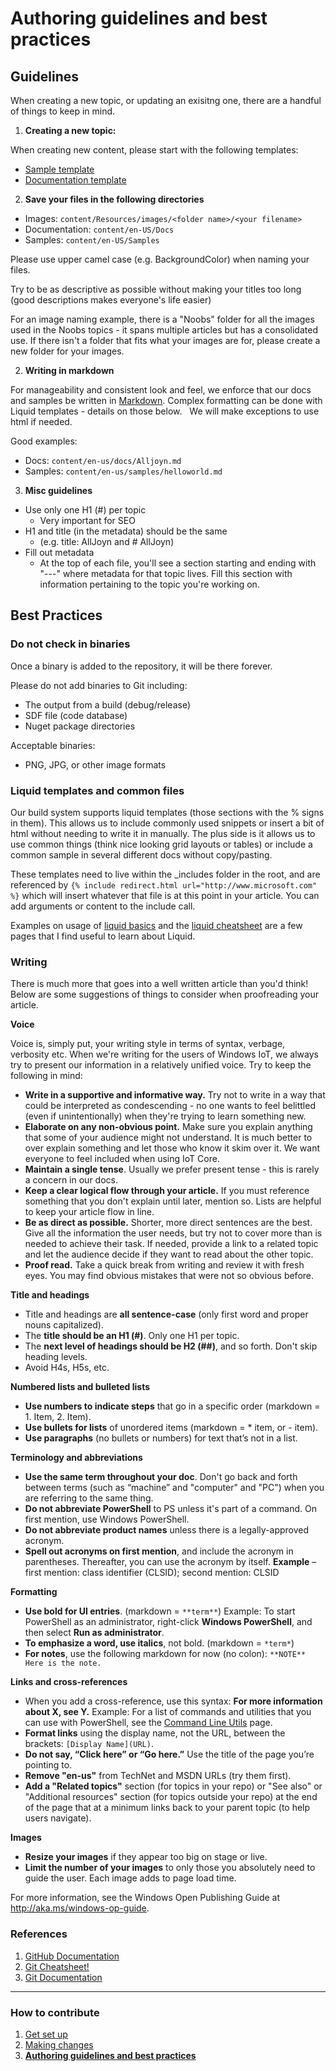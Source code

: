 # Authoring guidelines and best practices

## Guidelines

When creating a new topic, or updating an exisitng one, there are a handful of things to keep in mind.

1. **Creating a new topic:**

  When creating new content, please start with the following templates:

  * [Sample template](template/sample-template.md)
  * [Documentation template](template/docs-template.md)

2. **Save your files in the following directories**

  * Images: `content/Resources/images/<folder name>/<your filename>`
  * Documentation: `content/en-US/Docs`
  * Samples: `content/en-US/Samples`

  Please use upper camel case (e.g. BackgroundColor) when naming your files. 

  Try to be as descriptive as possible without making your titles too long (good descriptions makes everyone's life easier) 

  For an image naming example, there is a "Noobs" folder for all the images used in the Noobs topics - it spans multiple articles but has a consolidated use.  If there isn't a folder that fits what your images are for, please create a new folder for your images.

2. **Writing in markdown**

  For manageability and consistent look and feel, we enforce that our docs and samples be written in [Markdown](https://daringfireball.net/projects/markdown/basics). Complex formatting can be done with Liquid templates - details on those below.
   
  We will make exceptions to use html if needed.
  
  Good examples:

  * Docs: `content/en-us/docs/Alljoyn.md` 
  * Samples: `content/en-us/samples/helloworld.md`

3. **Misc guidelines**

  * Use only one H1 (#) per topic
    * Very important for SEO
  * H1 and title (in the metadata) should be the same
    * (e.g. title: AllJoyn and # AllJoyn)
  * Fill out metadata
    * At the top of each file, you'll see a section starting and ending with "---" where metadata for that topic lives.  Fill this section with information pertaining to the topic you're working on.

## Best Practices

### Do not check in binaries
Once a binary is added to the repository, it will be there forever.

Please do not add binaries to Git including:
* The output from a build (debug/release)
* SDF file (code database)
* Nuget package directories

Acceptable binaries:
* PNG, JPG, or other image formats

### Liquid templates and common files

Our build system supports liquid templates (those sections with the % signs in them).  This allows us to include commonly used snippets or insert a bit of html without needing to write it in manually.  The plus side is it allows us to use common things (think nice looking grid layouts or tables) or include a common sample in several different docs without copy/pasting.

These templates need to live within the _includes folder in the root, and are referenced by `{% include redirect.html url="http://www.microsoft.com" %}` which will insert whatever that file is at this point in your article.  You can add arguments or content to the include call. 

Examples on usage of [liquid basics](https://help.shopify.com/themes/liquid/basics) and the [liquid cheatsheet](http://cheat.markdunkley.com/) are a few pages that I find useful to learn about Liquid.

### Writing

There is much more that goes into a well written article than you'd think! Below are some suggestions of things to consider when proofreading your article.

**Voice**

Voice is, simply put, your writing style in terms of syntax, verbage, verbosity etc. When we're writing for the users of Windows IoT, we always try to present our information in a relatively unified voice. Try to keep the following in mind:

* **Write in a supportive and informative way.** Try not to write in a way that could be interpreted as condescending - no one wants to feel belittled (even if unintentionally) when they're trying to learn something new.
* **Elaborate on any non-obvious point.** Make sure you explain anything that some of your audience might not understand. It is much better to over explain something and let those who know it skim over it. We want everyone to feel included when using IoT Core.
* **Maintain a single tense**. Usually we prefer present tense - this is rarely a concern in our docs.
* **Keep a clear logical flow through your article.** If you must reference something that you don't explain until later, mention so. Lists are helpful to keep your article flow in line.
* **Be as direct as possible.** Shorter, more direct sentences are the best. Give all the information the user needs, but try not to cover more than is needed to achieve their task. If needed, provide a link to a related topic and let the audience decide if they want to read about the other topic.
* **Proof read.** Take a quick break from writing and review it with fresh eyes. You may find obvious mistakes that were not so obvious before.

**Title and headings** 

* Title and headings are **all sentence-case** (only first word and proper nouns capitalized).
* The **title should be an H1 (#)**. Only one H1 per topic.
* The **next level of headings should be H2 (##)**, and so forth. Don't skip heading levels.
* Avoid H4s, H5s, etc.

**Numbered lists and bulleted lists**

* **Use numbers to indicate steps** that go in a specific order (markdown = 1. Item, 2. Item).
* **Use bullets for lists** of unordered items (markdown = * item, or - item).
* **Use paragraphs** (no bullets or numbers) for text that’s not in a list.

**Terminology and abbreviations**
* **Use the same term throughout your doc**. Don't go back and forth between terms (such as “machine” and "computer" and "PC") when you are referring to the same thing.
* **Do not abbreviate PowerShell** to PS unless it's part of a command. On first mention, use Windows PowerShell.
* **Do not abbreviate product names** unless there is a legally-approved acronym.
* **Spell out acronyms on first mention**, and include the acronym in parentheses. Thereafter, you can use the acronym by itself. 
**Example** – first mention: class identifier (CLSID); second mention: CLSID

**Formatting**
* **Use bold for UI entries**. (markdown = `**term**`)
Example: To start PowerShell as an administrator, right-click **Windows PowerShell**, and then select **Run as administrator**.
* **To emphasize a word, use italics**, not bold. (markdown = `*term*`)
* **For notes**, use the following markdown for now (no colon): `**NOTE** Here is the note.`

**Links and cross-references**
* When you add a cross-reference, use this syntax: **For more information about X, see Y.**
Example: For a list of commands and utilities that you can use with PowerShell, see the [Command Line Utils]() page.
* **Format links** using the display name, not the URL, between the brackets: `[Display Name](URL)`.
* **Do not say, “Click here” or “Go here.”** Use the title of the page you’re pointing to.
* **Remove "en-us"** from TechNet and MSDN URLs (try them first). 
* **Add a "Related topics"** section (for topics in your repo) or "See also" or "Additional resources" section (for topics outside your repo) at the end of the page that at a minimum links back to your parent topic (to help users navigate).

**Images**
* **Resize your images** if they appear too big on stage or live.
* **Limit the number of your images** to only those you absolutely need to guide the user. Each image adds to page load time.

For more information, see the Windows Open Publishing Guide at http://aka.ms/windows-op-guide.



### References

1. [GitHub Documentation](https://help.github.com/)
2. [Git Cheatsheet!](https://github.com/github/training-materials/blob/master/downloads/github-git-cheat-sheet.pdf?raw=true)
3. [Git Documentation](http://www.git-scm.com/book/en/)

___

### How to contribute

1. [Get set up](get-setup.md)
2. [Making changes](making-changes.md) 
3. **[Authoring guidelines and best practices](authoring-guidelines.md)**


